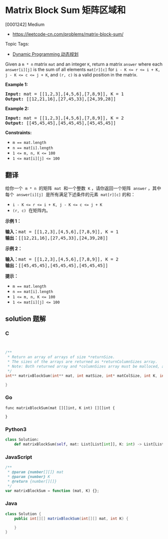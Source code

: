 # Matrix Block Sum 矩阵区域和

[0001242] Medium

- https://leetcode-cn.com/problems/matrix-block-sum/

Topic Tags:

- [Dynamic Programming 动态规划](https://leetcode-cn.com/tag/dynamic-programming/)

Given a `m * n` matrix `mat` and an integer `K`, return a matrix `answer` where each `answer[i][j]` is the sum of all elements `mat[r][c]` for `i - K <= r <= i + K, j - K <= c <= j + K`, and `(r, c)` is a valid position in the matrix.

**Example 1:**

<pre><strong>Input:</strong> mat = [[1,2,3],[4,5,6],[7,8,9]], K = 1
<strong>Output:</strong> [[12,21,16],[27,45,33],[24,39,28]]
</pre>

**Example 2:**

<pre><strong>Input:</strong> mat = [[1,2,3],[4,5,6],[7,8,9]], K = 2
<strong>Output:</strong> [[45,45,45],[45,45,45],[45,45,45]]
</pre>

**Constraints:**

- `m == mat.length`
- `n == mat[i].length`
- `1 <= m, n, K <= 100`
- `1 <= mat[i][j] <= 100`

## 翻译

给你一个  `m * n`  的矩阵  `mat`  和一个整数  `K` ，请你返回一个矩阵  `answer` ，其中每个  `answer[i][j]`  是所有满足下述条件的元素  `mat[r][c]` 的和：

- `i - K <= r <= i + K, j - K <= c <= j + K`
- `(r, c)`  在矩阵内。

**示例 1：**

<pre><strong>输入：</strong>mat = [[1,2,3],[4,5,6],[7,8,9]], K = 1
<strong>输出：</strong>[[12,21,16],[27,45,33],[24,39,28]]
</pre>

**示例 2：**

<pre><strong>输入：</strong>mat = [[1,2,3],[4,5,6],[7,8,9]], K = 2
<strong>输出：</strong>[[45,45,45],[45,45,45],[45,45,45]]
</pre>

**提示：**

- `m == mat.length`
- `n == mat[i].length`
- `1 <= m, n, K <= 100`
- `1 <= mat[i][j] <= 100`

## solution 题解

### C

```c


/**
 * Return an array of arrays of size *returnSize.
 * The sizes of the arrays are returned as *returnColumnSizes array.
 * Note: Both returned array and *columnSizes array must be malloced, assume caller calls free().
 */
int** matrixBlockSum(int** mat, int matSize, int* matColSize, int K, int* returnSize, int** returnColumnSizes){

}


```

### Go

```golang
func matrixBlockSum(mat [][]int, K int) [][]int {

}
```

### Python3

```python
class Solution:
    def matrixBlockSum(self, mat: List[List[int]], K: int) -> List[List[int]]:

```

### JavaScript

```javascript
/**
 * @param {number[][]} mat
 * @param {number} K
 * @return {number[][]}
 */
var matrixBlockSum = function (mat, K) {};
```

### Java

```java
class Solution {
    public int[][] matrixBlockSum(int[][] mat, int K) {

    }
}
```
